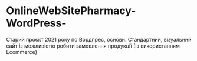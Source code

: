 # OnlineWebSitePharmacy-WordPress-
Старий проєкт 2021 року по Вордпрес, основи.
Стандартний, візуальний сайт із можливістю робити замовлення продукції (Із використанням Ecommerce)
